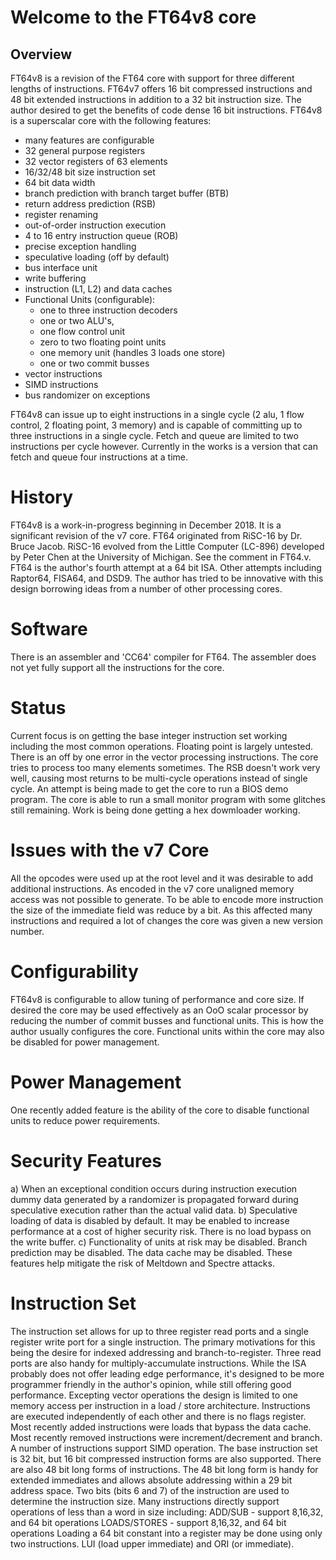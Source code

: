 # Welcome to the FT64v8 core

## Overview
FT64v8 is a revision of the FT64 core with support for three different lengths of instructions. FT64v7 offers 16 bit compressed instructions and 48 bit extended instructions in addition to a 32 bit instruction size. The author desired to get the benefits of code dense 16 bit instructions.
FT64v8 is a superscalar core with the following features:
- many features are configurable
- 32 general purpose registers
- 32 vector registers of 63 elements
- 16/32/48 bit size instruction set
- 64 bit data width
- branch prediction with branch target buffer (BTB)
- return address prediction (RSB)
- register renaming
- out-of-order instruction execution
- 4 to 16 entry instruction queue (ROB)
- precise exception handling
- speculative loading (off by default)
- bus interface unit
- write buffering
- instruction (L1, L2) and data caches
- Functional Units (configurable):
	- one to three instruction decoders
	- one or two ALU's,
	- one flow control unit
	- zero to two floating point units
	- one memory unit (handles 3 loads one store)
	- one or two commit busses
- vector instructions
- SIMD instructions
- bus randomizer on exceptions

FT64v8 can issue up to eight instructions in a single cycle (2 alu, 1 flow control, 2 floating point, 3 memory) and is capable of committing up to three instructions in a single cycle. Fetch and queue are limited to two instructions per cycle however.
Currently in the works is a version that can fetch and queue four instructions at a time.

# History
FT64v8 is a work-in-progress beginning in December 2018. It is a significant revision of the v7 core. FT64 originated from RiSC-16 by Dr. Bruce Jacob. RiSC-16 evolved from the Little Computer (LC-896) developed by Peter Chen at the University of Michigan. See the comment in FT64.v. FT64 is the author's fourth attempt at a 64 bit ISA. Other attempts including Raptor64, FISA64, and DSD9. The author has tried to be innovative with this design borrowing ideas from a number of other processing cores.

# Software
There is an assembler and 'CC64' compiler for FT64. The assembler does not yet fully support all the instructions for the core.

# Status
Current focus is on getting the base integer instruction set working including the most common operations.
Floating point is largely untested.
There is an off by one error in the vector processing instructions. The core tries to process too many elements sometimes.
The RSB doesn't work very well, causing most returns to be multi-cycle operations instead of single cycle.
An attempt is being made to get the core to run a BIOS demo program. The core is able to run a small monitor program with some glitches still remaining. Work is being done getting a hex dowmloader working.

# Issues with the v7 Core
All the opcodes were used up at the root level and it was desirable to add additional instructions. As encoded in the v7 core unaligned memory access was not possible to generate. To be able to encode more instruction the size of the immediate field was reduce by a bit. As this affected many instructions and required a lot of changes the core was given a new version number.

# Configurability
FT64v8 is configurable to allow tuning of performance and core size. If desired the core may be used effectively as an OoO scalar processor by reducing the number of commit busses and functional units. This is how the author usually configures the core.
Functional units within the core may also be disabled for power management.

# Power Management
One recently added feature is the ability of the core to disable functional units to reduce power requirements.

# Security Features
a) When an exceptional condition occurs during instruction execution dummy data generated by a randomizer is propagated forward during speculative execution rather than the actual valid data.
b) Speculative loading of data is disabled by default. It may be enabled to increase performance at a cost of higher security risk. There is no load bypass on the write buffer.
c) Functionality of units at risk may be disabled. Branch prediction may be disabled. The data cache may be disabled.
These features help mitigate the risk of Meltdown and Spectre attacks.

# Instruction Set
The instruction set allows for up to three register read ports and a single register write port for a single instruction. The primary motivations for this being the desire for indexed addressing and branch-to-register. Three read ports are also handy for multiply-accumulate instructions. While the ISA probably does not offer leading edge performance, it's designed to be more programmer friendly in the author's opinion, while still offering good performance.
Excepting vector operations the design is limited to one memory access per instruction in a load / store architecture.
Instructions are executed independently of each other and there is no flags register.
Most recently added instructions were loads that bypass the data cache.
Most recently removed instructions were increment/decrement and branch.
A number of instructions support SIMD operation.
The base instruction set is 32 bit, but 16 bit compressed instruction forms are also supported. There are also 48 bit long forms of instructions. The 48 bit long form is handy for extended immediates and allows absolute addressing within a 29 bit address space.
Two bits (bits 6 and 7) of the instruction are used to determine the instruction size.
Many instructions directly support operations of less than a word in size including:
ADD/SUB - support 8,16,32, and 64 bit operations
LOADS/STORES - support 8,16,32, and 64 bit operations
Loading a 64 bit constant into a register may be done using only two instructions. LUI (load upper immediate) and ORI (or immediate).

  